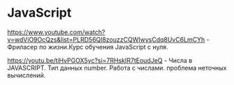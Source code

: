 # JavaScript

https://www.youtube.com/watch?v=wdViO9OcQzs&list=PLRD56Ql8zouzzCQWIwysCdq8UvC6LmCYh - Фриласер по жизни.Курс обучения JavaScript с нуля.

https://youtu.be/tiHvPGOX5yc?si=7RHskIR7tEoudJeQ - Числа в JAVASCRIPT. Тип данных number. Работа с числами. проблема неточных вычислений.
